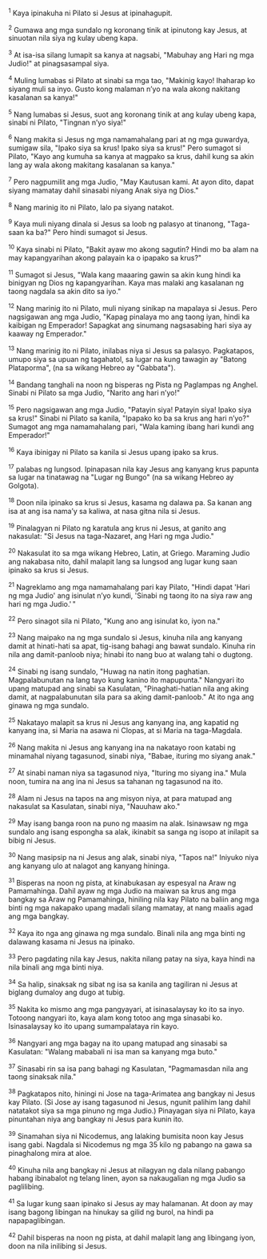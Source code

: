 <sup>1</sup>
Kaya ipinakuha ni Pilato si Jesus at ipinahagupit. 

<sup>2</sup>
Gumawa ang mga sundalo ng koronang tinik at ipinutong kay Jesus, at sinuotan nila siya ng kulay ubeng kapa. 

<sup>3</sup>
At isa-isa silang lumapit sa kanya at nagsabi, "Mabuhay ang Hari ng mga Judio!" at pinagsasampal siya. 

<sup>4</sup>
Muling lumabas si Pilato at sinabi sa mga tao, "Makinig kayo! Ihaharap ko siyang muli sa inyo. Gusto kong malaman nʼyo na wala akong nakitang kasalanan sa kanya!" 

<sup>5</sup>
Nang lumabas si Jesus, suot ang koronang tinik at ang kulay ubeng kapa, sinabi ni Pilato, "Tingnan nʼyo siya!" 

<sup>6</sup>
Nang makita si Jesus ng mga namamahalang pari at ng mga guwardya, sumigaw sila, "Ipako siya sa krus! Ipako siya sa krus!" Pero sumagot si Pilato, "Kayo ang kumuha sa kanya at magpako sa krus, dahil kung sa akin lang ay wala akong makitang kasalanan sa kanya." 

<sup>7</sup>
Pero nagpumilit ang mga Judio, "May Kautusan kami. At ayon dito, dapat siyang mamatay dahil sinasabi niyang Anak siya ng Dios." 

<sup>8</sup>
Nang marinig ito ni Pilato, lalo pa siyang natakot. 

<sup>9</sup>
Kaya muli niyang dinala si Jesus sa loob ng palasyo at tinanong, "Taga-saan ka ba?" Pero hindi sumagot si Jesus. 

<sup>10</sup>
Kaya sinabi ni Pilato, "Bakit ayaw mo akong sagutin? Hindi mo ba alam na may kapangyarihan akong palayain ka o ipapako sa krus?" 

<sup>11</sup>
Sumagot si Jesus, "Wala kang maaaring gawin sa akin kung hindi ka binigyan ng Dios ng kapangyarihan. Kaya mas malaki ang kasalanan ng taong nagdala sa akin dito sa iyo." 

<sup>12</sup>
Nang marinig ito ni Pilato, muli niyang sinikap na mapalaya si Jesus. Pero nagsigawan ang mga Judio, "Kapag pinalaya mo ang taong iyan, hindi ka kaibigan ng Emperador! Sapagkat ang sinumang nagsasabing hari siya ay kaaway ng Emperador." 

<sup>13</sup>
Nang marinig ito ni Pilato, inilabas niya si Jesus sa palasyo. Pagkatapos, umupo siya sa upuan ng tagahatol, sa lugar na kung tawagin ay "Batong Plataporma", (na sa wikang Hebreo ay "Gabbata"). 

<sup>14</sup>
Bandang tanghali na noon ng bisperas ng Pista ng Paglampas ng Anghel. Sinabi ni Pilato sa mga Judio, "Narito ang hari nʼyo!" 

<sup>15</sup>
Pero nagsigawan ang mga Judio, "Patayin siya! Patayin siya! Ipako siya sa krus!" Sinabi ni Pilato sa kanila, "Ipapako ko ba sa krus ang hari nʼyo?" Sumagot ang mga namamahalang pari, "Wala kaming ibang hari kundi ang Emperador!" 

<sup>16</sup>
Kaya ibinigay ni Pilato sa kanila si Jesus upang ipako sa krus.

<sup>17</sup>
palabas ng lungsod. Ipinapasan nila kay Jesus ang kanyang krus papunta sa lugar na tinatawag na "Lugar ng Bungo" (na sa wikang Hebreo ay Golgota). 

<sup>18</sup>
Doon nila ipinako sa krus si Jesus, kasama ng dalawa pa. Sa kanan ang isa at ang isa namaʼy sa kaliwa, at nasa gitna nila si Jesus. 

<sup>19</sup>
Pinalagyan ni Pilato ng karatula ang krus ni Jesus, at ganito ang nakasulat: "Si Jesus na taga-Nazaret, ang Hari ng mga Judio." 

<sup>20</sup>
Nakasulat ito sa mga wikang Hebreo, Latin, at Griego. Maraming Judio ang nakabasa nito, dahil malapit lang sa lungsod ang lugar kung saan ipinako sa krus si Jesus. 

<sup>21</sup>
Nagreklamo ang mga namamahalang pari kay Pilato, "Hindi dapat 'Hari ng mga Judio' ang isinulat nʼyo kundi, 'Sinabi ng taong ito na siya raw ang hari ng mga Judio.' " 

<sup>22</sup>
Pero sinagot sila ni Pilato, "Kung ano ang isinulat ko, iyon na." 

<sup>23</sup>
Nang maipako na ng mga sundalo si Jesus, kinuha nila ang kanyang damit at hinati-hati sa apat, tig-isang bahagi ang bawat sundalo. Kinuha rin nila ang damit-panloob niya; hinabi ito nang buo at walang tahi o dugtong. 

<sup>24</sup>
Sinabi ng isang sundalo, "Huwag na natin itong paghatian. Magpalabunutan na lang tayo kung kanino ito mapupunta." Nangyari ito upang matupad ang sinabi sa Kasulatan, "Pinaghati-hatian nila ang aking damit, at nagpalabunutan sila para sa aking damit-panloob." At ito nga ang ginawa ng mga sundalo. 

<sup>25</sup>
Nakatayo malapit sa krus ni Jesus ang kanyang ina, ang kapatid ng kanyang ina, si Maria na asawa ni Clopas, at si Maria na taga-Magdala. 

<sup>26</sup>
Nang makita ni Jesus ang kanyang ina na nakatayo roon katabi ng minamahal niyang tagasunod, sinabi niya, "Babae, ituring mo siyang anak." 

<sup>27</sup>
At sinabi naman niya sa tagasunod niya, "Ituring mo siyang ina." Mula noon, tumira na ang ina ni Jesus sa tahanan ng tagasunod na ito.

<sup>28</sup>
Alam ni Jesus na tapos na ang misyon niya, at para matupad ang nakasulat sa Kasulatan, sinabi niya, "Nauuhaw ako." 

<sup>29</sup>
May isang banga roon na puno ng maasim na alak. Isinawsaw ng mga sundalo ang isang espongha sa alak, ikinabit sa sanga ng isopo at inilapit sa bibig ni Jesus. 

<sup>30</sup>
Nang masipsip na ni Jesus ang alak, sinabi niya, "Tapos na!" Iniyuko niya ang kanyang ulo at nalagot ang kanyang hininga.

<sup>31</sup>
Bisperas na noon ng pista, at kinabukasan ay espesyal na Araw ng Pamamahinga. Dahil ayaw ng mga Judio na maiwan sa krus ang mga bangkay sa Araw ng Pamamahinga, hiniling nila kay Pilato na baliin ang mga binti ng mga nakapako upang madali silang mamatay, at nang maalis agad ang mga bangkay. 

<sup>32</sup>
Kaya ito nga ang ginawa ng mga sundalo. Binali nila ang mga binti ng dalawang kasama ni Jesus na ipinako. 

<sup>33</sup>
Pero pagdating nila kay Jesus, nakita nilang patay na siya, kaya hindi na nila binali ang mga binti niya. 

<sup>34</sup>
Sa halip, sinaksak ng sibat ng isa sa kanila ang tagiliran ni Jesus at biglang dumaloy ang dugo at tubig. 

<sup>35</sup>
Nakita ko mismo ang mga pangyayari, at isinasalaysay ko ito sa inyo. Totoong nangyari ito, kaya alam kong totoo ang mga sinasabi ko. Isinasalaysay ko ito upang sumampalataya rin kayo. 

<sup>36</sup>
Nangyari ang mga bagay na ito upang matupad ang sinasabi sa Kasulatan: "Walang mababali ni isa man sa kanyang mga buto." 

<sup>37</sup>
Sinasabi rin sa isa pang bahagi ng Kasulatan, "Pagmamasdan nila ang taong sinaksak nila." 

<sup>38</sup>
Pagkatapos nito, hiningi ni Jose na taga-Arimatea ang bangkay ni Jesus kay Pilato. (Si Jose ay isang tagasunod ni Jesus, ngunit palihim lang dahil natatakot siya sa mga pinuno ng mga Judio.) Pinayagan siya ni Pilato, kaya pinuntahan niya ang bangkay ni Jesus para kunin ito. 

<sup>39</sup>
Sinamahan siya ni Nicodemus, ang lalaking bumisita noon kay Jesus isang gabi. Nagdala si Nicodemus ng mga 35 kilo ng pabango na gawa sa pinaghalong mira at aloe. 

<sup>40</sup>
Kinuha nila ang bangkay ni Jesus at nilagyan ng dala nilang pabango habang ibinabalot ng telang linen, ayon sa nakaugalian ng mga Judio sa paglilibing. 

<sup>41</sup>
Sa lugar kung saan ipinako si Jesus ay may halamanan. At doon ay may isang bagong libingan na hinukay sa gilid ng burol, na hindi pa napapaglibingan. 

<sup>42</sup>
Dahil bisperas na noon ng pista, at dahil malapit lang ang libingang iyon, doon na nila inilibing si Jesus.